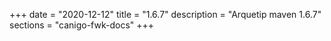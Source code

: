 +++
date        = "2020-12-12"
title       = "1.6.7"
description = "Arquetip maven 1.6.7"
sections    = "canigo-fwk-docs"
+++